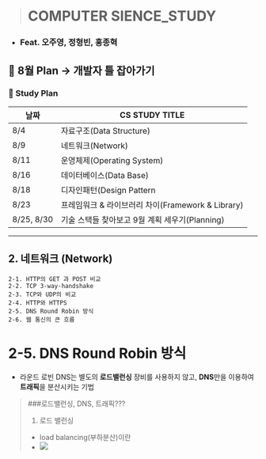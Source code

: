 > # COMPUTER SIENCE_STUDY
- ### Feat. 오주영, 정형빈, 홍종혁

## 🚩 8월 Plan -> 개발자 틀 잡아가기
### 🚩 Study Plan

|날짜|CS STUDY TITLE|
|---|---|
|8/4|자료구조(Data Structure)|
|8/9|네트워크(Network)|
|8/11|운영체제(Operating System)|
|8/16|데이터베이스(Data Base)|
|8/18|디자인패턴(Design Pattern|
|8/23|프레임워크 & 라이브러리 차이(Framework & Library)|
|8/25, 8/30| 기술 스택들 찾아보고 9월 계획 세우기(Planning)|

---

## 2. 네트워크 (Network)

	2-1. HTTP의 GET 과 POST 비교
	2-2. TCP 3-way-handshake
	2-3. TCP와 UDP의 비교
	2-4. HTTP와 HTTPS
	2-5. DNS Round Robin 방식
	2-6. 웹 통신의 큰 흐름

# 2-5. DNS Round Robin 방식

- 라운드 로빈 DNS는 별도의 **로드밸런싱** 장비를 사용하지 않고, **DNS**만을 이용하여 **트래픽**을 분산시키는 기법

> ###로드밸런싱, DNS, 트래픽???
> 1. 로드 밸런싱
> 	- load balancing(부하분산)이란 
> 	- <img src="https://user-images.githubusercontent.com/50273712/140634974-ff0038af-e9b6-48ef-a565-1d454f32377c.png">
